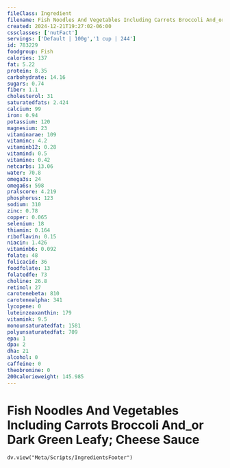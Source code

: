 ```yaml
---
fileClass: Ingredient
filename: Fish Noodles And Vegetables Including Carrots Broccoli And_or Dark Green Leafy; Cheese Sauce
created: 2024-12-21T19:27:02-06:00
cssclasses: ['nutFact']
servings: ['Default | 100g','1 cup | 244']
id: 783229
foodgroup: Fish
calories: 137
fat: 5.22
protein: 8.35
carbohydrate: 14.16
sugars: 0.74
fiber: 1.1
cholesterol: 31
saturatedfats: 2.424
calcium: 99
iron: 0.94
potassium: 120
magnesium: 23
vitaminarae: 109
vitaminc: 4.2
vitaminb12: 0.28
vitamind: 0.5
vitamine: 0.42
netcarbs: 13.06
water: 70.8
omega3s: 24
omega6s: 598
pralscore: 4.219
phosphorus: 123
sodium: 310
zinc: 0.78
copper: 0.065
selenium: 18
thiamin: 0.164
riboflavin: 0.15
niacin: 1.426
vitaminb6: 0.092
folate: 48
folicacid: 36
foodfolate: 13
folatedfe: 73
choline: 26.8
retinol: 27
carotenebeta: 810
carotenealpha: 341
lycopene: 0
luteinzeaxanthin: 179
vitamink: 9.5
monounsaturatedfat: 1581
polyunsaturatedfat: 709
epa: 1
dpa: 2
dha: 21
alcohol: 0
caffeine: 0
theobromine: 0
200calorieweight: 145.985
---
```


# Fish Noodles And Vegetables Including Carrots Broccoli And_or Dark Green Leafy; Cheese Sauce

```dataviewjs
dv.view("Meta/Scripts/IngredientsFooter")
```
